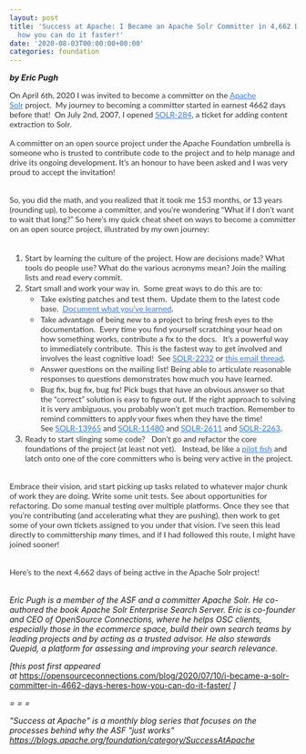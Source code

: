 ```yaml
---
layout: post
title: 'Success at Apache: I Became an Apache Solr Committer in 4,662 Days. Here’s
  how you can do it faster!'
date: '2020-08-03T00:00:00+00:00'
categories: foundation
---
```

<p><i style="font-weight: 700;">by Eric Pugh</i><br></p><p><span style="color: rgb(51, 51, 51); font-family: Lato, sans-serif; font-size: 14px;">On April 6th, 2020 I was invited to become a committer on the</span><span style="color: rgb(51, 51, 51); font-family: Lato, sans-serif; font-size: 14px;">&nbsp;</span><a href="https://lucene.apache.org/solr/" target="_blank" aria-label="undefined (opens in a new tab)" rel="noreferrer noopener" style="font-family: Lato, sans-serif; font-size: 16px; background-color: rgb(255, 255, 255); color: rgb(56, 121, 217); text-decoration-line: underline;"><span style="font-size: 14px;">Apache Solr</span></a><span style="color: rgb(51, 51, 51); font-family: Lato, sans-serif; font-size: 14px;">&nbsp;</span><span style="color: rgb(51, 51, 51); font-family: Lato, sans-serif; font-size: 14px;">project.&nbsp; My journey to becoming a committer started in earnest 4662 days before that!&nbsp; On July 2nd, 2007, I opened</span><span style="color: rgb(51, 51, 51); font-family: Lato, sans-serif; font-size: 14px;">&nbsp;</span><a href="https://issues.apache.org/jira/browse/SOLR-284" style="font-family: Lato, sans-serif; font-size: 16px; background-color: rgb(255, 255, 255); color: rgb(56, 121, 217); text-decoration-line: underline;"><span style="font-size: 14px;">SOLR-284</span></a><span style="color: rgb(51, 51, 51); font-family: Lato, sans-serif; font-size: 14px;">, a ticket for adding content extraction to Solr.&nbsp;</span><br></p><p style="margin-bottom: 2rem; color: rgb(51, 51, 51); font-family: Lato, sans-serif; font-size: 16px;"><span style="font-size: 14px;">A committer on an open source project under the Apache Foundation umbrella is someone who is trusted to contribute code to the project and to help manage and drive its ongoing development. It’s an honour to have been asked and I was very proud to accept the invitation!</span></p><p style="margin-bottom: 2rem; color: rgb(51, 51, 51); font-family: Lato, sans-serif; font-size: 16px;"><span style="font-size: 14px;">So, you did the math, and you realized that it took me 153 months, or 13 years (rounding up), to become a committer, and you’re wondering “What if I don’t want to wait that long?” So here’s my quick cheat sheet on ways to become a committer on an open source project, illustrated by my own journey:</span></p><ol style="margin-bottom: 2rem; color: rgb(51, 51, 51); font-family: Lato, sans-serif; font-size: 16px;"><li><span style="font-size: 14px;">Start by learning the culture of the project. How are decisions made? What tools do people use? What do the various acronyms mean? Join the mailing lists and read every commit.</span></li><li><span style="font-size: 14px;">Start small and work your way in.&nbsp; Some great ways to do this are to:</span><ul><li><span style="font-size: 14px;">Take existing patches and test them.&nbsp; Update them to the latest code base.&nbsp;&nbsp;</span><a href="https://issues.apache.org/jira/browse/SOLR-1894?page=com.atlassian.jira.plugin.system.issuetabpanels%3Acomment-tabpanel&amp;focusedCommentId=12861800#action_12861800" style="color: rgb(56, 121, 217); text-decoration-line: underline;"><span style="font-size: 14px;">Document what you’ve learned</span></a><span style="font-size: 14px;">.&nbsp;</span></li><li><span style="font-size: 14px;">Take advantage of being new to a project to bring fresh eyes to the documentation.&nbsp; Every time you find yourself scratching your head on how something works, contribute a fix to the docs. &nbsp; It’s a powerful way to immediately contribute.&nbsp; This is the fastest way to get involved and involves the least cognitive load!&nbsp; See&nbsp;</span><a href="http://solr-2232/" style="color: rgb(56, 121, 217); text-decoration-line: underline;"><span style="font-size: 14px;">SOLR-2232</span></a><span style="font-size: 14px;">&nbsp;or&nbsp;</span><a href="https://lists.apache.org/thread.html/99c74eb3c7d8d410523c2f6cd48ded7b6f10318857cbf0788ec432a6%401288626679%40%3Cdev.lucene.apache.org%3E" style="color: rgb(56, 121, 217); text-decoration-line: underline;"><span style="font-size: 14px;">this email thread</span></a><span style="font-size: 14px;">.</span></li><li><span style="font-size: 14px;">Answer questions on the mailing list! Being able to articulate reasonable responses to questions demonstrates how much you have learned.</span></li><li><span style="font-size: 14px;">Bug fix, bug fix, bug fix! Pick bugs that have an obvious answer so that the “correct” solution is easy to figure out. If the right approach to solving it is very ambiguous, you probably won’t get much traction. Remember to remind committers to apply your fixes when they have the time! See&nbsp;</span><a href="https://issues.apache.org/jira/browse/SOLR-13965" style="color: rgb(56, 121, 217); text-decoration-line: underline;"><span style="font-size: 14px;">SOLR-13965</span></a><span style="font-size: 14px;">&nbsp;and&nbsp;</span><a href="https://issues.apache.org/jira/browse/SOLR-11480" style="color: rgb(56, 121, 217); text-decoration-line: underline;"><span style="font-size: 14px;">SOLR-11480</span></a><span style="font-size: 14px;">&nbsp;and&nbsp;</span><a href="https://issues.apache.org/jira/browse/SOLR-2611" style="color: rgb(56, 121, 217); text-decoration-line: underline;"><span style="font-size: 14px;">SOLR-2611</span></a><span style="font-size: 14px;">&nbsp;and&nbsp;</span><a href="https://issues.apache.org/jira/browse/SOLR-2263" style="color: rgb(56, 121, 217); text-decoration-line: underline;"><span style="font-size: 14px;">SOLR-2263</span></a><span style="font-size: 14px;">.</span></li></ul></li><li><span style="font-size: 14px;">Ready to start slinging some code? &nbsp; Don’t go and refactor the core foundations of the project (at least not yet). &nbsp; Instead, be like a&nbsp;</span><a href="https://en.wikipedia.org/wiki/Pilot_fish" target="_blank" aria-label="undefined (opens in a new tab)" rel="noreferrer noopener" style="color: rgb(56, 121, 217); text-decoration-line: underline;"><span style="font-size: 14px;">pilot fish</span></a><span style="font-size: 14px;">&nbsp;and latch onto one of the core committers who is being very active in the project.</span></li></ol><p style="margin-bottom: 2rem; color: rgb(51, 51, 51); font-family: Lato, sans-serif; font-size: 16px;"><span style="font-size: 14px;">Embrace their vision, and start picking up tasks related to whatever major chunk of work they are doing. Write some unit tests. See about opportunities for refactoring. Do some manual testing over multiple platforms. Once they see that you’re contributing (and accelerating what they are pushing), then work to get some of your own tickets assigned to you under that vision. I’ve seen this lead directly to committership&nbsp;</span><em><span style="font-size: 14px;">many</span></em><span style="font-size: 14px;">&nbsp;times, and if I had followed this route, I might have joined sooner!</span></p><p style="margin-bottom: 2rem; color: rgb(51, 51, 51); font-family: Lato, sans-serif; font-size: 16px;"><span style="font-size: 14px;">Here’s to the next 4,662 days of being active in the Apache Solr project!</span></p><p><i>Eric Pugh is a member of the ASF and a committer Apache Solr. He co-authored the book Apache Solr Enterprise Search Server. Eric is co-founder and CEO of OpenSource Connections, where he helps OSC clients, especially those in the ecommerce space, build their own search teams by leading projects and by acting as a trusted advisor.</i><i>&nbsp;He also stewards Quepid, a platform for assessing and improving your search relevance.</i></p><p><i><span style="font-size: 14px;">[this post first appeared at&nbsp;</span></i><a href="https://opensourceconnections.com/blog/2020/07/10/i-became-a-solr-committer-in-4662-days-heres-how-you-can-do-it-faster/" target="_blank">https://opensourceconnections.com/blog/2020/07/10/i-became-a-solr-committer-in-4662-days-heres-how-you-can-do-it-faster/</a><i>&nbsp;]</i></p><p><i><span style="font-size: 14px;">= = =</span></i></p><p></p><p><i><span style="font-size: 14px;">"Success at Apache" is a monthly blog series that focuses on the processes behind why the ASF "just works" </span><a href="https://blogs.apache.org/foundation/category/SuccessAtApache" target="_blank">https://blogs.apache.org/foundation/category/SuccessAtApache</a><span style="font-size: 14px;">&nbsp;</span></i></p>
